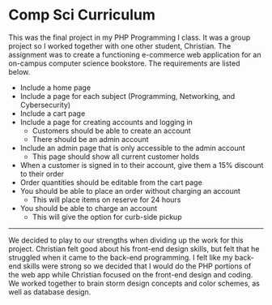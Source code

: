 # Comp Sci Curriculum

This was the final project in my PHP Programming I class. It was a group project so I worked together with one other student, Christian. The assignment was to create a functioning e-commerce web application for an on-campus computer science bookstore. The requirements are listed below.

* Include a home page
* Include a page for each subject (Programming, Networking, and Cybersecurity)
* Include a cart page
* Include a page for creating accounts and logging in
    * Customers should be able to create an account
    * There should be an admin account
* Include an admin page that is only accessible to the admin account
    * This page should show all current customer holds
* When a customer is signed in to their account, give them a 15% discount to their order
* Order quantities should be editable from the cart page
* You should be able to place an order without charging an account
    * This will place items on reserve for 24 hours
* You should be able to charge an account
    * This will give the option for curb-side pickup

---

We decided to play to our strengths when dividing up the work for this project. Christian felt good about his front-end design skills, but felt that he struggled when it came to the back-end programming. I felt like my back-end skills were strong so we decided that I would do the PHP portions of the web app while Christian focused on the front-end design and coding. We worked together to brain storm design concepts and color schemes, as well as database design.
